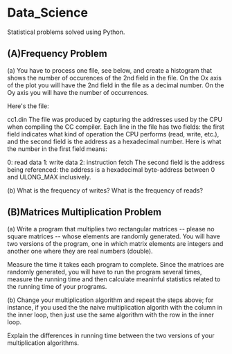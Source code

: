 # Data_Science
Statistical problems solved using Python.


##  (A)Frequency Problem

(a) You have to process one file, see below, and create a histogram that 
shows the number of occurences of the 2nd field in the file. 
On the Ox axis of the plot you will have the 2nd field in the file as a decimal number. 
On the Oy axis you will have the number of occurrences.

Here's the file:

cc1.din
The file was produced by capturing the addresses used by the CPU when compiling the CC compiler.
Each line in the file has two fields: 
the first field indicates what kind of operation the CPU performs (read, write, etc.),
and the second field is the address as a hexadecimal number. Here is what the number in the first field means:

0: read data
1: write data
2: instruction fetch
The second field is the address being referenced: the address is a hexadecimal byte-address between 0 and ULONG_MAX inclusively.

(b) What is the frequency of writes? What is the frequency of reads?




##  (B)Matrices Multiplication Problem

(a) Write a program that multiplies two rectangular matrices -- please no square matrices -- whose elements are randomly generated.
You will have two versions of the program, 
one in which matrix elements are integers and another one where they are real numbers (double).

Measure the time it takes each program to complete.
Since the matrices are randomly generated, you will have to run the program several times,
measure the running time and then calculate meaninful statistics related to the running time of your programs.

(b) Change your multiplication algorithm and repeat the steps above;
for instance, if you used the the naive multiplication algorith with the column in the inner loop,
then just use the same algorithm with the row in the inner loop.

Explain the differences in running time between the two versions of your multiplication algorithms.
